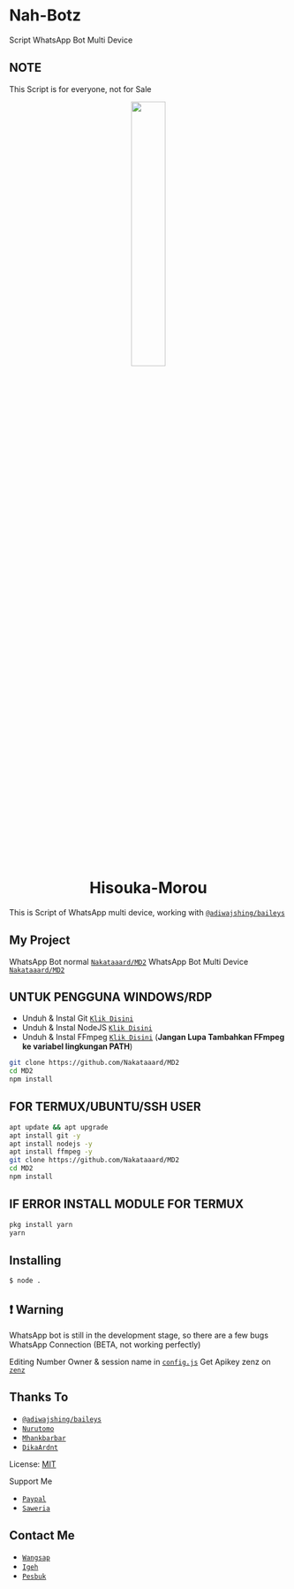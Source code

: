 # Nah-Botz
Script WhatsApp Bot Multi Device

## NOTE
This Script is for everyone, not for Sale

<p align="center">
	<img src="hhttps://telegra.ph/file/0a3e6f18dd45bed1aa197.jpg" width="35%" style="margin-left: auto;margin-right: auto;display: block;">
</p>
<h1 align="center">Hisouka-Morou</h1>

This is Script of WhatsApp multi device, working with [`@adiwajshing/baileys`](https://github.com/adiwajshing/baileys)

## My Project
WhatsApp Bot normal [`Nakataaard/MD2`](https://github.com/Nakataaard/MD2)
WhatsApp Bot Multi Device [`Nakataaard/MD2`](https://github.com/Nakataaard/MD2)


## UNTUK PENGGUNA WINDOWS/RDP

* Unduh & Instal Git [`Klik Disini`](https://git-scm.com/downloads)
* Unduh & Instal NodeJS [`Klik Disini`](https://nodejs.org/en/download)
* Unduh & Instal FFmpeg [`Klik Disini`](https://ffmpeg.org/download.html) (**Jangan Lupa Tambahkan FFmpeg ke variabel lingkungan PATH**)


```bash
git clone https://github.com/Nakataaard/MD2
cd MD2
npm install
```


## FOR TERMUX/UBUNTU/SSH USER

```bash
apt update && apt upgrade
apt install git -y
apt install nodejs -y
apt install ffmpeg -y
git clone https://github.com/Nakataaard/MD2
cd MD2
npm install
```

## IF ERROR INSTALL MODULE FOR TERMUX

```bash
pkg install yarn
yarn
```

## Installing
```bash
$ node .
```

## ❗ Warning
WhatsApp bot is still in the development stage, so there are a few bugs
WhatsApp Connection (BETA, not working perfectly)

Editing Number Owner & session name in [`config.js`](https://github.com/DikaArdnt/Hisoka-Morou/blob/master/config.js)
Get Apikey zenz on [`zenz`](https://zenzapi.xyz/pricing)


## Thanks To
* [`@adiwajshing/baileys`](https://github.com/adiwajshing/baileys)
* [`Nurutomo`](https://github.com/Nurutomo)
* [`Mhankbarbar`](https://github.com/MhankBarBar)
* [`DikaArdnt`](https://github.com/DikaArdnt)

License: [MIT](https://en.wikipedia.org/wiki/MIT_License)

Support Me
* [`Paypal`](https://www.paypal.me/Cakhaho)
* [`Saweria`](https://saweria.co/Nakata)

## Contact Me
* [`Wangsap`](https://wa.me/6285748894171)
* [`Igeh`](https://instagram.com/cak_haho)
* [`Pesbuk`](https://www.facebook.com/Haho.id)

